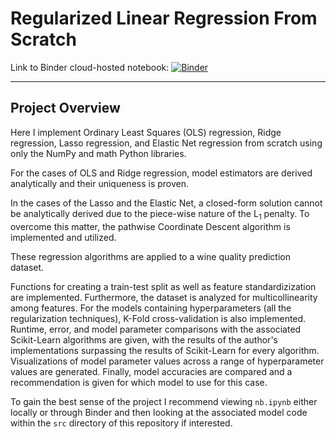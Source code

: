 # Regularized Linear Regression From Scratch 

Link to Binder cloud-hosted notebook: [![Binder](https://mybinder.org/badge_logo.svg)](https://mybinder.org/v2/gh/wyattowalsh/regularized-regression-from-scratch/HEAD?filepath=nb.ipynb)

--- 

## Project Overview

Here I implement Ordinary Least Squares (OLS) regression, Ridge regression, Lasso regression, and Elastic Net regression from scratch using only the NumPy and math Python libraries. 

For the cases of OLS and Ridge regression, model estimators are derived analytically and their uniqueness is proven.

In the cases of the Lasso and the Elastic Net, a closed-form solution cannot be analytically derived due to the piece-wise nature of the L<sub>1</sub> penalty. To overcome this matter, the pathwise Coordinate Descent algorithm is implemented and utilized. 

These regression algorithms are applied to a wine quality prediction dataset. 

Functions for creating a train-test split as well as feature standardizization are implemented. Furthermore, the dataset is analyzed for multicollinearity among features. For the models containing hyperparameters (all the regularization techniques), K-Fold cross-validation is also implemented. Runtime, error, and model parameter comparisons with the associated Scikit-Learn algorithms are given, with the results of the author's implementations surpassing the results of Scikit-Learn for every algorithm. Visualizations of model parameter values across a range of hyperparameter values are generated. Finally, model accuracies are compared and a recommendation is given for which model to use for this case. 

To gain the best sense of the project I recommend viewing  `nb.ipynb` either locally or through Binder and then looking at the associated model code within the `src` directory of this repository if interested. 
